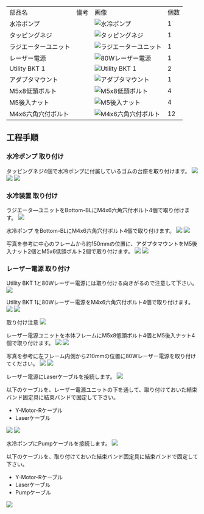 <table class="packing-list">
    <tbody>
        <tr>
            <td>部品名</td>
            <td>備考</td>
            <td class="packing-img">画像</td>
            <td>個数</td>
        </tr>
        <tr>
            <td>水冷ポンプ</td>
            <td></td>
            <td><img src="./images/020/packing/078.jpg" alt="水冷ポンプ"/></td>
            <td>1</td>
        </tr>
        <tr>
            <td>タッピングネジ</td>
            <td></td>
            <td><img src="./images/020/packing/タッピングネジ.jpg" alt="タッピングネジ"/></td>
            <td>1</td>
        </tr>
        <tr>
            <td>ラジエーターユニット</td>
            <td></td>
            <td><img src="./images/020/packing/088.jpg" alt="ラジエーターユニット"/></td>
            <td>1</td>
        </tr>
        <tr>
            <td>レーザー電源</td>
            <td></td>
            <td><img src="./images/013/packing/084.jpg" alt="80Wレーザー電源"/></td>
            <td>1</td>
        </tr>
        <tr>
            <td>Utility BKT 1</td>
            <td></td>
            <td><img src="./images/013/packing/079.jpg" alt="Utility BKT 1"/></td>
            <td>2</td>
        </tr>
        <tr>
            <td>アダプタマウント</td>
            <td></td>
            <td><img src="./images/020/packing/アダプターマウント.jpg" alt="アダプタマウント"/></td>
            <td>1</td>
        </tr>
        <tr>
            <td>M5x8低頭ボルト</td>
            <td></td>
            <td><img src="./images/020/packing/145.jpg" alt="M5x8低頭ボルト"/></td>
            <td>4</td>
        </tr>
        <tr>
            <td>M5後入ナット</td>
            <td></td>
            <td><img src="./images/020/packing/139.jpg" alt="M5後入ナット"/></td>
            <td>4</td>
        </tr>
        <tr>
            <td>M4x6六角穴付ボルト</td>
            <td></td>
            <td><img src="./images/020/packing/133.jpg" alt="M4x6六角穴付ボルト"/></td>
            <td>12</td>
        </tr>
    </tbody>
</table>

## 工程手順

### 水冷ポンプ 取り付け
タッピングネジ4個で水冷ポンプに付属しているゴムの台座を取り付けます。
<img src="./images/020/008.jpg"/>
<img src="./images/020/009.jpg"/>
<img src="./images/020/010.jpg"/>

### 水冷装置 取り付け
ラジエータ―ユニットをBottom-BLにM4x6六角穴付ボルト4個で取り付けます。
<img src="./images/020/IMG_1967.jpg"/>

水冷ポンプ をBottom-BLにM4x6六角穴付ボルト4個で取り付けます。
<img src="./images/020/IMG_1975.jpg"/>
<img src="./images/020/IMG_1976.jpg"/>

写真を参考に中心のフレームから約150mmの位置に、アダプタマウントをM5後入ナット2個とM5x6低頭ボルト2個で取り付けます。
<img src="./images/020/IMG_1977.jpg"/>
<img src="./images/020/IMG_1979.jpg"/>

### レーザー電源 取り付け

Utility BKT 1と80Wレーザー電源には取り付ける向きがるので注意して下さい。
<img src="./images/020/011.jpg"/>

Utility BKT 1に80Wレーザー電源をM4x6六角穴付ボルト4個で取り付けます。
<img src="./images/020/012.jpg"/>
<img src="./images/020/013.jpg"/>

取り付け注意
<img src="./images/020/000.jpg"/>

レーザー電源ユニットを本体フレームにM5x8低頭ボルト4個とM5後入ナット4個で取り付けます。
<img src="./images/020/IMG_1971.jpg"/>
<img src="./images/020/IMG_1972.jpg"/>

写真を参考に左フレーム内側から210mmの位置に80Wレーザー電源を取り付けてください。
<img src="./images/020/IMG_1973.jpg"/>
<img src="./images/020/IMG_1981.jpg"/>

レーザー電源にLaserケーブルを接続します。
<img src="./images/020/IMG_1986.jpg"/>

以下のケーブルを、レーザー電源ユニットの下を通して、取り付けておいた結束バンド固定具に結束バンドで固定して下さい。
- Y-Motor-Rケーブル
- Laserケーブル
<img src="./images/020/IMG_1987.jpg"/>
<img src="./images/020/IMG_1989.jpg"/>

水冷ポンプにPumpケーブルを接続します。
<img src="./images/020/IMG_1990.jpg"/>

以下のケーブルを、取り付けておいた結束バンド固定具に結束バンドで固定して下さい。
- Y-Motor-Rケーブル
- Laserケーブル
- Pumpケーブル
<img src="./images/020/IMG_1992.jpg"/>
